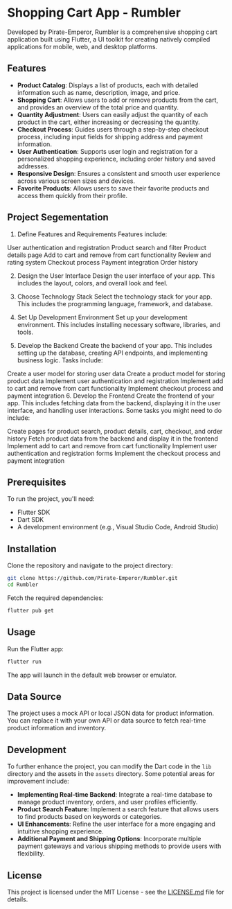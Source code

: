 # Shopping Cart App - Rumbler

Developed by Pirate-Emperor, Rumbler is a comprehensive shopping cart application built using Flutter, a UI toolkit for creating natively compiled applications for mobile, web, and desktop platforms.

## Features

- **Product Catalog**: Displays a list of products, each with detailed information such as name, description, image, and price.
- **Shopping Cart**: Allows users to add or remove products from the cart, and provides an overview of the total price and quantity.
- **Quantity Adjustment**: Users can easily adjust the quantity of each product in the cart, either increasing or decreasing the quantity.
- **Checkout Process**: Guides users through a step-by-step checkout process, including input fields for shipping address and payment information.
- **User Authentication**: Supports user login and registration for a personalized shopping experience, including order history and saved addresses.
- **Responsive Design**: Ensures a consistent and smooth user experience across various screen sizes and devices.
- **Favorite Products**: Allows users to save their favorite products and access them quickly from their profile.


## Project Segementation

1. Define Features and Requirements
Features include:

User authentication and registration
Product search and filter
Product details page
Add to cart and remove from cart functionality
Review and rating system
Checkout process
Payment integration
Order history

2. Design the User Interface
Design the user interface of your app. This includes the layout, colors, and overall look and feel.

3. Choose Technology Stack
Select the technology stack for your app. This includes the programming language, framework, and database. 

4. Set Up Development Environment
Set up your development environment. This includes installing necessary software, libraries, and tools.

5. Develop the Backend
Create the backend of your app. This includes setting up the database, creating API endpoints, and implementing business logic.
Tasks include:

Create a user model for storing user data
Create a product model for storing product data
Implement user authentication and registration
Implement add to cart and remove from cart functionality
Implement checkout process and payment integration
6. Develop the Frontend
Create the frontend of your app. This includes fetching data from the backend, displaying it in the user interface, and handling user interactions. Some tasks you might need to do include:

Create pages for product search, product details, cart, checkout, and order history
Fetch product data from the backend and display it in the frontend
Implement add to cart and remove from cart functionality
Implement user authentication and registration forms
Implement the checkout process and payment integration


## Prerequisites

To run the project, you'll need:

- Flutter SDK
- Dart SDK
- A development environment (e.g., Visual Studio Code, Android Studio)

## Installation

Clone the repository and navigate to the project directory:

```bash
git clone https://github.com/Pirate-Emperor/Rumbler.git
cd Rumbler
```

Fetch the required dependencies:

```bash
flutter pub get
```

## Usage

Run the Flutter app:

```bash
flutter run
```

The app will launch in the default web browser or emulator.

## Data Source

The project uses a mock API or local JSON data for product information. You can replace it with your own API or data source to fetch real-time product information and inventory.

## Development

To further enhance the project, you can modify the Dart code in the `lib` directory and the assets in the `assets` directory. Some potential areas for improvement include:

- **Implementing Real-time Backend**: Integrate a real-time database to manage product inventory, orders, and user profiles efficiently.
- **Product Search Feature**: Implement a search feature that allows users to find products based on keywords or categories.
- **UI Enhancements**: Refine the user interface for a more engaging and intuitive shopping experience.
- **Additional Payment and Shipping Options**: Incorporate multiple payment gateways and various shipping methods to provide users with flexibility.

## License

This project is licensed under the MIT License - see the [LICENSE.md](LICENSE.md) file for details.
